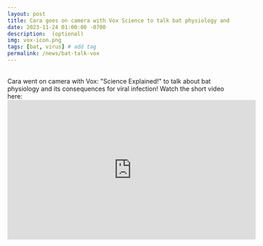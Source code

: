 ```yaml
---
layout: post
title: Cara goes on camera with Vox Science to talk bat physiology and its consequences for viral infection!
date: 2023-11-24 01:00:00 -0700
description:  (optional)
img: vox-icon.png
tags: [bat, virus] # add tag
permalink: /news/bat-talk-vox
---
```





<br />
Cara went on camera with Vox: "Science Explained!" to talk about bat physiology and its consequences for viral infection! Watch the short video here:

<iframe width="560" height="315" src="https://www.youtube.com/embed/Xkuh6JqDiQc?si=3JgDcLuiKRFbHOFl" title="YouTube video player" frameborder="0" allow="accelerometer; autoplay; clipboard-write; encrypted-media; gyroscope; picture-in-picture; web-share" allowfullscreen></iframe>
